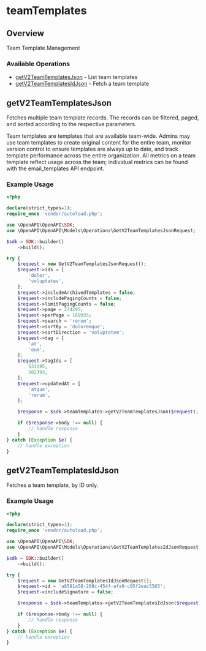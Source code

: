# teamTemplates

## Overview

Team Template Management

### Available Operations

* [getV2TeamTemplatesJson](#getv2teamtemplatesjson) - List team templates
* [getV2TeamTemplatesIdJson](#getv2teamtemplatesidjson) - Fetch a team template

## getV2TeamTemplatesJson

Fetches multiple team template records. The records can be filtered, paged, and sorted according to
the respective parameters.

Team templates are templates that are available team-wide. Admins may use
team templates to create original content for the entire team, monitor version control to ensure templates are always up to date,
and track template performance across the entire organization. All metrics on a team template reflect usage across the team; individual metrics can be found with the email_templates API endpoint.


### Example Usage

```php
<?php

declare(strict_types=1);
require_once 'vendor/autoload.php';

use \OpenAPI\OpenAPI\SDK;
use \OpenAPI\OpenAPI\Models\Operations\GetV2TeamTemplatesJsonRequest;

$sdk = SDK::builder()
    ->build();

try {
    $request = new GetV2TeamTemplatesJsonRequest();
    $request->ids = [
        'dolor',
        'voluptates',
    ];
    $request->includeArchivedTemplates = false;
    $request->includePagingCounts = false;
    $request->limitPagingCounts = false;
    $request->page = 274295;
    $request->perPage = 169935;
    $request->search = 'rerum';
    $request->sortBy = 'doloremque';
    $request->sortDirection = 'voluptatem';
    $request->tag = [
        'at',
        'eum',
    ];
    $request->tagIds = [
        531195,
        502393,
    ];
    $request->updatedAt = [
        'atque',
        'rerum',
    ];

    $response = $sdk->teamTemplates->getV2TeamTemplatesJson($request);

    if ($response->body !== null) {
        // handle response
    }
} catch (Exception $e) {
    // handle exception
}
```

## getV2TeamTemplatesIdJson

Fetches a team template, by ID only.


### Example Usage

```php
<?php

declare(strict_types=1);
require_once 'vendor/autoload.php';

use \OpenAPI\OpenAPI\SDK;
use \OpenAPI\OpenAPI\Models\Operations\GetV2TeamTemplatesIdJsonRequest;

$sdk = SDK::builder()
    ->build();

try {
    $request = new GetV2TeamTemplatesIdJsonRequest();
    $request->id = 'a8581a58-208c-454f-afa9-c95f2eac5565';
    $request->includeSignature = false;

    $response = $sdk->teamTemplates->getV2TeamTemplatesIdJson($request);

    if ($response->body !== null) {
        // handle response
    }
} catch (Exception $e) {
    // handle exception
}
```
